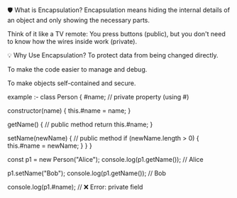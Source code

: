 🛡️ What is Encapsulation?
Encapsulation means hiding the internal details of an object and only showing the necessary parts.

Think of it like a TV remote:
You press buttons (public), but you don't need to know how the wires inside work (private).

💡 Why Use Encapsulation?
To protect data from being changed directly.

To make the code easier to manage and debug.

To make objects self-contained and secure.

example :- 
class Person {
  #name; // private property (using #)

  constructor(name) {
    this.#name = name;
  }

  getName() {  // public method
    return this.#name;
  }

  setName(newName) {  // public method
    if (newName.length > 0) {
      this.#name = newName;
    }
  }
}

const p1 = new Person("Alice");
console.log(p1.getName()); // Alice

p1.setName("Bob");
console.log(p1.getName()); // Bob

console.log(p1.#name); // ❌ Error: private field
